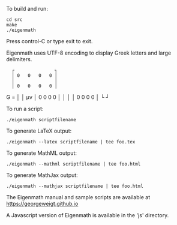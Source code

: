 To build and run:

	cd src
	make
	./eigenmath

Press control-C or type exit to exit.

Eigenmath uses UTF-8 encoding to display Greek letters and large delimiters.

      ┌               ┐
      │ 0   0   0   0 │
      │               │
      │ 0   0   0   0 │
G   = │               │
 μν   │ 0   0   0   0 │
      │               │
      │ 0   0   0   0 │
      └               ┘

To run a script:

	./eigenmath scriptfilename

To generate LaTeX output:

	./eigenmath --latex scriptfilename | tee foo.tex

To generate MathML output:

	./eigenmath --mathml scriptfilename | tee foo.html

To generate MathJax output:

	./eigenmath --mathjax scriptfilename | tee foo.html

The Eigenmath manual and sample scripts are available at https://georgeweigt.github.io

A Javascript version of Eigenmath is available in the 'js' directory.

